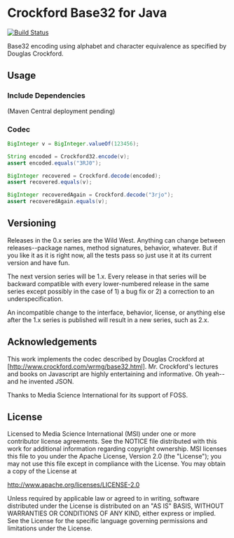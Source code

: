Crockford Base32 for Java
=========================

[![Build Status](https://travis-ci.org/mediascience/java-crockford32.svg)](https://travis-ci.org/mediascience/java-crockford32)

Base32 encoding using alphabet and character equivalence
as specified by Douglas Crockford.

## Usage

### Include Dependencies

(Maven Central deployment pending)


### Codec
```java
BigInteger v = BigInteger.valueOf(123456);

String encoded = Crockford32.encode(v);
assert encoded.equals("3RJ0");

BigInteger recovered = Crockford.decode(encoded);
assert recovered.equals(v);

BigInteger recoveredAgain = Crockford.decode("3rjo");
assert recoveredAgain.equals(v);
```

## Versioning

Releases in the 0.x series are the Wild West. Anything can change between
releases--package names, method signatures, behavior, whatever. But if you
like it as it is right now, all the tests pass so just use it at its current
version and have fun.

The next version series will be 1.x. Every release in that series will be
backward compatible with every lower-numbered release in the same series
except possibly in the case of 1) a bug fix or 2) a correction to an
underspecification.

An incompatible change to the interface, behavior, license, or anything else
after the 1.x series is published will result in a new series, such as
2.x.

## Acknowledgements

This work implements the codec described by Douglas Crockford at
[http://www.crockford.com/wrmg/base32.html]. Mr. Crockford's lectures
and books on Javascript are highly entertaining and informative. Oh
yeah--and he invented JSON.

Thanks to Media Science International for its support of FOSS.

## License

Licensed to Media Science International (MSI) under one or more
contributor license agreements. See the NOTICE file distributed with this
work for additional information regarding copyright ownership. MSI
licenses this file to you under the Apache License, Version 2.0 (the
"License"); you may not use this file except in compliance with the
License. You may obtain a copy of the License at

http://www.apache.org/licenses/LICENSE-2.0

Unless required by applicable law or agreed to in writing, software
distributed under the License is distributed on an "AS IS" BASIS, WITHOUT
WARRANTIES OR CONDITIONS OF ANY KIND, either express or implied. See the
License for the specific language governing permissions and limitations
under the License.


